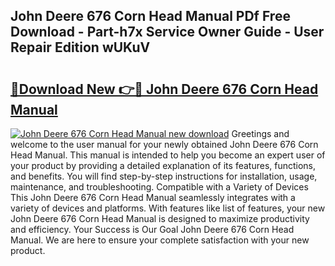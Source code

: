 ## John Deere 676 Corn Head Manual PDf Free Download - Part-h7x Service Owner Guide - User Repair Edition wUKuV

# <h2><a href="http://bc87029.oget.top/?id=John+Deere+676+Corn+Head+Manual">🔗Download New 👉🔴 John Deere 676 Corn Head Manual</a></h2>

[![John Deere 676 Corn Head Manual new download](https://i.imgur.com/5g1atiW.png)](http://bc87029.oget.top/?id=John+Deere+676+Corn+Head+Manual)
Greetings and welcome to the user manual for your newly obtained John Deere 676 Corn Head Manual. This manual is intended to help you become an expert user of your product by providing a detailed explanation of its features, functions, and benefits. You will find step-by-step instructions for installation, usage, maintenance, and troubleshooting. Compatible with a Variety of Devices This John Deere 676 Corn Head Manual seamlessly integrates with a variety of devices and platforms. With features like list of features, your new John Deere 676 Corn Head Manual is designed to maximize productivity and efficiency. Your Success is Our Goal John Deere 676 Corn Head Manual. We are here to ensure your complete satisfaction with your new product.
